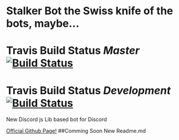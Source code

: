 # Stalker Bot the Swiss knife of the bots, maybe...
# Travis Build Status *Master* [![Build Status](https://travis-ci.com/D4RKAR117/stalker-bot.svg?branch=master)](https://travis-ci.com/D4RKAR117/stalker-bot)
# Travis Build Status *Development* [![Build Status](https://travis-ci.com/D4RKAR117/stalker-bot.svg?branch=dev)](https://travis-ci.com/D4RKAR117/stalker-bot)
New Discord js Lib based bot for Discord

[Official Github Page!](https://d4rkar117.github.io/stalker-bot/)
##Comming Soon New Readme.md